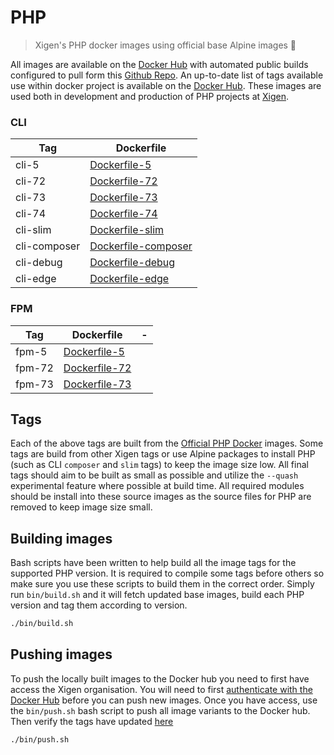 
# PHP
> Xigen's PHP docker images using official base Alpine images 🐳

All images are available on the [Docker Hub](https://hub.docker.com/r/xigen/php) with automated public builds configured to pull form this [Github Repo](https://github.com/XigenIO/Docker-PHP). An up-to-date list of tags available use within docker project is available on the [Docker Hub](https://hub.docker.com/r/xigen/php/tags). These images are used both in development and production of PHP projects at [Xigen](https://xigen.co.uk/services).

### CLI
| Tag | Dockerfile |
|--|--|
| cli-5 | [Dockerfile-5](https://github.com/XigenIO/Docker-PHP/blob/master/cli/Dockerfile-72 "Dockerfile-72") |
| cli-72 | [Dockerfile-72](https://github.com/XigenIO/Docker-PHP/blob/master/cli/Dockerfile-72 "Dockerfile-72") |
| cli-73 | [Dockerfile-73](https://github.com/XigenIO/Docker-PHP/blob/master/cli/Dockerfile-73 "Dockerfile-73") |
| cli-74 | [Dockerfile-74](https://github.com/XigenIO/Docker-PHP/blob/master/cli/Dockerfile-74 "Dockerfile-74") |
| cli-slim | [Dockerfile-slim](https://github.com/XigenIO/Docker-PHP/blob/master/cli/Dockerfile-slim "Dockerfile-slim") |
| cli-composer | [Dockerfile-composer](https://github.com/XigenIO/Docker-PHP/blob/master/cli/Dockerfile-composer "Dockerfile-composer") |
| cli-debug | [Dockerfile-debug](https://github.com/XigenIO/Docker-PHP/blob/master/cli/Dockerfile-debug "Dockerfile-debug") |
| cli-edge | [Dockerfile-edge](https://github.com/XigenIO/Docker-PHP/blob/master/edge/cli/Dockerfile "Dockerfile") |

### FPM
| Tag | Dockerfile | - |
|--|--|--|
| fpm-5 | [Dockerfile-5](https://github.com/XigenIO/Docker-PHP/blob/master/fpm/Dockerfile-5 "Dockerfile-5") |
| fpm-72 | [Dockerfile-72](https://github.com/XigenIO/Docker-PHP/blob/master/fpm/Dockerfile-72 "Dockerfile-72") |
| fpm-73 | [Dockerfile-73](https://github.com/XigenIO/Docker-PHP/blob/master/fpm/Dockerfile-71 "Dockerfile-73") |

## Tags
Each of the above tags are built from the [Official PHP Docker](https://hub.docker.com/_/php) images. Some tags are build from other Xigen tags or use Alpine packages to install PHP (such as CLI `composer` and `slim` tags) to keep the image size low. All final tags should aim to be built as small as possible and utilize the `--quash` experimental feature where possible at build time. All required modules should be install into these source images as the source files for PHP are removed to keep image size small.  

## Building images
Bash scripts have been written to help build all the image tags for the supported PHP version. It is required to compile some tags before others so make sure you use these scripts to build them in the correct order. Simply run `bin/build.sh` and it will fetch updated base images, build each PHP version and tag them according to version.
```sh
./bin/build.sh
```

## Pushing images
To push the locally built images to the Docker hub you need to first have access the Xigen organisation. You will need to first [authenticate with the Docker Hub](https://docs.docker.com/engine/reference/commandline/login/) before you can push new images. Once you have access, use the `bin/push.sh` bash script to push all image variants to the Docker hub. Then verify the tags have updated [here](https://hub.docker.com/r/xigen/php/tags)
```sh
./bin/push.sh
```
